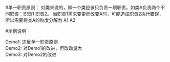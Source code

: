 #单一职责原则：
对类来说的，即一个类应该只负责一项职责。如类A负责两个不同职责：职责1 职责2。 当职责1需求变更而改变A时，可能造成职责2执行错误，所以需要将类A的粒度分解为 A1 A2

#示例说明

Demo1:  违反单一职责原则 \
Demo2:  对Demo1的改进，但改动量大 \
Demo3:  对Demo2的改进

